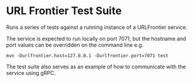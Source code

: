# URL Frontier Test Suite

Runs a series of tests against a running instance of a URLFrontier service.

The service is expected to run locally on port 7071, but the hostname and port values can be overridden on the command line e.g.

`mvn -Durlfrontier.host=127.0.0.1 -Durlfrontier.port=7071 test`

The test suite also serves as an example of how to communicate with the service using gRPC.